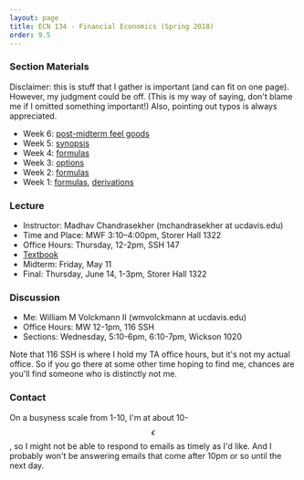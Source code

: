 ```yaml
---
layout: page
title: ECN 134 - Financial Economics (Spring 2018)
order: 9.5
---
```



### Section Materials
Disclaimer: this is stuff that I gather is important (and can fit on one page).
However, my judgment could be off. (This is my way of saying, don't blame me if
I omitted something important!) Also, pointing out typos is always appreciated.
* Week 6: [post-midterm feel goods](https://www.youtube.com/watch?v=BcyYQXTHIV8)
* Week 5: [synopsis](week5-synopsis.pdf)
* Week 4: [formulas](week4-formulas.pdf)
* Week 3: [options](week3-options.pdf)
* Week 2: [formulas](week2-formulas.pdf)
* Week 1: [formulas](week1-formulas.pdf), [derivations](week1-perpannu.pdf)

### Lecture
* Instructor: Madhav Chandrasekher (mchandrasekher at ucdavis.edu)
* Time and Place: MWF 3:10–4:00pm, Storer Hall 1322
* Office Hours: Thursday, 12-2pm, SSH 147
* [Textbook](http://book.ivo-welch.info/read/)
* Midterm: Friday, May 11
* Final: Thursday, June 14, 1-3pm, Storer Hall 1322

### Discussion
* Me: William M Volckmann II (wmvolckmann at ucdavis.edu)
* Office Hours: MW 12-1pm, 116 SSH
* Sections: Wednesday, 5:10-6pm, 6:10-7pm, Wickson 1020

Note that 116 SSH is where I hold my TA office hours, but it's not my actual
office. So if you go there at some other time hoping to find me, chances are
you'll find someone who is distinctly not me.

### Contact
On a busyness scale from 1-10, I'm at about 10-$$\epsilon$$, so I might not be
 able to respond to emails as timely as I'd like. And I probably won't be
 answering emails that come after 10pm or so until the next day.
